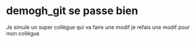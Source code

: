 # demogh_git se passe bien
Je simule un super collègue qui va faire une modif
je refais une modif pour mon collègue